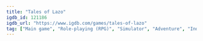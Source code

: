```yaml
---
title: "Tales of Lazo"
igdb_id: 121186
igdb_url: "https://www.igdb.com/games/tales-of-lazo"
tag: ["Main game", "Role-playing (RPG)", "Simulator", "Adventure", "Indie", "Single player"]
---
```

